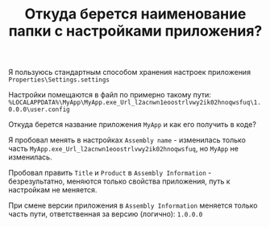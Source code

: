 ﻿---
title: "Откуда берется наименование папки с настройками приложения?"
se.owner.user_id: 218063
se.owner.display_name: "Андрей NOP"
se.owner.link: "https://ru.stackoverflow.com/users/218063/%d0%90%d0%bd%d0%b4%d1%80%d0%b5%d0%b9-nop"
se.link: "https://ru.stackoverflow.com/questions/787805/%d0%9e%d1%82%d0%ba%d1%83%d0%b4%d0%b0-%d0%b1%d0%b5%d1%80%d0%b5%d1%82%d1%81%d1%8f-%d0%bd%d0%b0%d0%b8%d0%bc%d0%b5%d0%bd%d0%be%d0%b2%d0%b0%d0%bd%d0%b8%d0%b5-%d0%bf%d0%b0%d0%bf%d0%ba%d0%b8-%d1%81-%d0%bd%d0%b0%d1%81%d1%82%d1%80%d0%be%d0%b9%d0%ba%d0%b0%d0%bc%d0%b8-%d0%bf%d1%80%d0%b8%d0%bb%d0%be%d0%b6%d0%b5%d0%bd%d0%b8%d1%8f"
se.question_id: 787805
se.post_type: question
se.score: 1
---
<p>Я пользуюсь стандартным способом хранения настроек приложения <code>Properties\Settings.settings</code></p>

<p>Настройки помещаются в файл по примерно такому пути: <code>%LOCALAPPDATA%\MyApp\MyApp.exe_Url_l2acnwn1eoostrlvwy2ik02hnoqwsfuq\1.0.0.0\user.config</code></p>

<p>Откуда берется название приложения <code>MyApp</code> и как его получить в коде?</p>

<p>Я пробовал менять в настройках <code>Assembly name</code> - изменилась только часть <code>MyApp.exe_Url_l2acnwn1eoostrlvwy2ik02hnoqwsfuq</code>, но <code>MyApp</code> не изменилась.</p>

<p>Пробовал править <code>Title</code> и <code>Product</code> в <code>Assembly Information</code> - безрезультатно, меняются только свойства приложения, путь к настройкам не меняется.</p>

<p>При смене версии приложения в <code>Assembly Information</code> меняется только часть пути, ответственная за версию (логично): <code>1.0.0.0</code></p>

